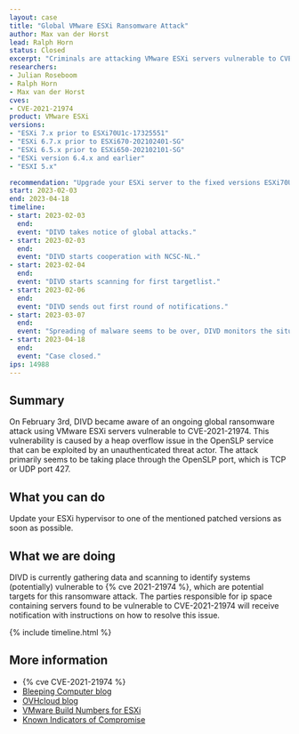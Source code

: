 ```yaml
---
layout: case
title: "Global VMware ESXi Ransomware Attack"
author: Max van der Horst
lead: Ralph Horn
status: Closed
excerpt: "Criminals are attacking VMware ESXi servers vulnerable to CVE-2021-21974 worldwide to deploy ransomware."
researchers:
- Julian Roseboom
- Ralph Horn
- Max van der Horst
cves:
- CVE-2021-21974
product: VMware ESXi
versions: 
- "ESXi 7.x prior to ESXi70U1c-17325551"
- "ESXi 6.7.x prior to ESXi670-202102401-SG"
- "ESXi 6.5.x prior to ESXi650-202102101-SG"
- "ESXi version 6.4.x and earlier"
- "ESXI 5.x"

recommendation: "Upgrade your ESXi server to the fixed versions ESXi70U1c-17325551 (7.0), ESXi670-202102401-SG (6.7) or ESXi650-202102101-SG (6.5)."
start: 2023-02-03
end: 2023-04-18
timeline:
- start: 2023-02-03
  end:
  event: "DIVD takes notice of global attacks."
- start: 2023-02-03
  end: 
  event: "DIVD starts cooperation with NCSC-NL."
- start: 2023-02-04
  end:
  event: "DIVD starts scanning for first targetlist."
- start: 2023-02-06
  end:
  event: "DIVD sends out first round of notifications."
- start: 2023-03-07
  end:
  event: "Spreading of malware seems to be over, DIVD monitors the situation."
- start: 2023-04-18
  end:
  event: "Case closed."
ips: 14988
---
```


## Summary

On February 3rd, DIVD became aware of an ongoing global ransomware attack using VMware ESXi servers vulnerable to CVE-2021-21974. This vulnerability is caused by a heap overflow issue in the OpenSLP service that can be exploited by an unauthenticated threat actor. The attack primarily seems to be taking place through the OpenSLP port, which is TCP or UDP port 427. 


## What you can do

Update your ESXi hypervisor to one of the mentioned patched versions as soon as possible.

## What we are doing

DIVD is currently gathering data and scanning to identify systems (potentially) vulnerable to {% cve 2021-21974 %}, which are potential targets for this ransomware attack. The parties responsible for ip space containing servers found to be vulnerable to CVE-2021-21974 will receive notification with instructions on how to resolve this issue.


{% include timeline.html %}

## More information

* {% cve CVE-2021-21974 %}
* [Bleeping Computer blog](https://www.bleepingcomputer.com/news/security/massive-esxiargs-ransomware-attack-targets-vmware-esxi-servers-worldwide/)
* [OVHcloud blog](https://blog.ovhcloud.com/ransomware-targeting-vmware-esxi/)
* [VMware Build Numbers for ESXi](https://kb.vmware.com/s/article/2143832)
* [Known Indicators of Compromise](https://github.com/fastfire/IoC_Attack_ESXi_Feb_2023)
